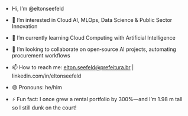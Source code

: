 - Hi, I’m @eltonseefeld

- 👀 I’m interested in Cloud AI, MLOps, Data Science & Public Sector Innovation  
- 🌱 I’m currently learning Cloud Computing with Artificial Intelligence  
- 💞️ I’m looking to collaborate on open‑source AI projects, automating procurement workflows   
- 📫 How to reach me: elton.seefeld@prefeitura.br | linkedin.com/in/eltonseefeld  
- 😄 Pronouns: he/him  
- ⚡ Fun fact: I once grew a rental portfolio by 300%—and I’m 1.98 m tall so I still dunk on the court!

<!---
eltonseefeld/eltonseefeld is a ✨ special ✨ repository because its `README.md` (this file) appears on your GitHub profile.
You can click the Preview link to take a look at your changes.
--->
